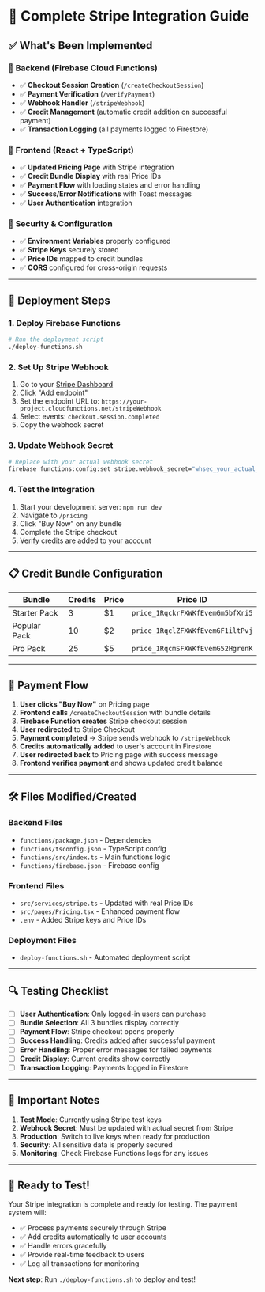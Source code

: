 # 🎯 Complete Stripe Integration Guide

## ✅ What's Been Implemented

### 🔧 **Backend (Firebase Cloud Functions)**
- ✅ **Checkout Session Creation** (`/createCheckoutSession`)
- ✅ **Payment Verification** (`/verifyPayment`)
- ✅ **Webhook Handler** (`/stripeWebhook`)
- ✅ **Credit Management** (automatic credit addition on successful payment)
- ✅ **Transaction Logging** (all payments logged to Firestore)

### 🎨 **Frontend (React + TypeScript)**
- ✅ **Updated Pricing Page** with Stripe integration
- ✅ **Credit Bundle Display** with real Price IDs
- ✅ **Payment Flow** with loading states and error handling
- ✅ **Success/Error Notifications** with Toast messages
- ✅ **User Authentication** integration

### 🔐 **Security & Configuration**
- ✅ **Environment Variables** properly configured
- ✅ **Stripe Keys** securely stored
- ✅ **Price IDs** mapped to credit bundles
- ✅ **CORS** configured for cross-origin requests

---

## 🚀 **Deployment Steps**

### 1. **Deploy Firebase Functions**
```bash
# Run the deployment script
./deploy-functions.sh
```

### 2. **Set Up Stripe Webhook**
1. Go to your [Stripe Dashboard](https://dashboard.stripe.com/webhooks)
2. Click "Add endpoint"
3. Set the endpoint URL to: `https://your-project.cloudfunctions.net/stripeWebhook`
4. Select events: `checkout.session.completed`
5. Copy the webhook secret

### 3. **Update Webhook Secret**
```bash
# Replace with your actual webhook secret
firebase functions:config:set stripe.webhook_secret="whsec_your_actual_webhook_secret"
```

### 4. **Test the Integration**
1. Start your development server: `npm run dev`
2. Navigate to `/pricing`
3. Click "Buy Now" on any bundle
4. Complete the Stripe checkout
5. Verify credits are added to your account

---

## 📋 **Credit Bundle Configuration**

| Bundle | Credits | Price | Price ID |
|--------|---------|-------|----------|
| Starter Pack | 3 | $1 | `price_1RqckrFXWKfEvemGm5bfXri5` |
| Popular Pack | 10 | $2 | `price_1RqclZFXWKfEvemGF1iltPvj` |
| Pro Pack | 25 | $5 | `price_1RqcmSFXWKfEvemG52HgrenK` |

---

## 🔄 **Payment Flow**

1. **User clicks "Buy Now"** on Pricing page
2. **Frontend calls** `/createCheckoutSession` with bundle details
3. **Firebase Function creates** Stripe checkout session
4. **User redirected** to Stripe Checkout
5. **Payment completed** → Stripe sends webhook to `/stripeWebhook`
6. **Credits automatically added** to user's account in Firestore
7. **User redirected back** to Pricing page with success message
8. **Frontend verifies payment** and shows updated credit balance

---

## 🛠 **Files Modified/Created**

### **Backend Files**
- `functions/package.json` - Dependencies
- `functions/tsconfig.json` - TypeScript config
- `functions/src/index.ts` - Main functions logic
- `functions/firebase.json` - Firebase config

### **Frontend Files**
- `src/services/stripe.ts` - Updated with real Price IDs
- `src/pages/Pricing.tsx` - Enhanced payment flow
- `.env` - Added Stripe keys and Price IDs

### **Deployment Files**
- `deploy-functions.sh` - Automated deployment script

---

## 🔍 **Testing Checklist**

- [ ] **User Authentication**: Only logged-in users can purchase
- [ ] **Bundle Selection**: All 3 bundles display correctly
- [ ] **Payment Flow**: Stripe checkout opens properly
- [ ] **Success Handling**: Credits added after successful payment
- [ ] **Error Handling**: Proper error messages for failed payments
- [ ] **Credit Display**: Current credits show correctly
- [ ] **Transaction Logging**: Payments logged in Firestore

---

## 🚨 **Important Notes**

1. **Test Mode**: Currently using Stripe test keys
2. **Webhook Secret**: Must be updated with actual secret from Stripe
3. **Production**: Switch to live keys when ready for production
4. **Security**: All sensitive data is properly secured
5. **Monitoring**: Check Firebase Functions logs for any issues

---

## 🎉 **Ready to Test!**

Your Stripe integration is complete and ready for testing. The payment system will:

- ✅ Process payments securely through Stripe
- ✅ Add credits automatically to user accounts
- ✅ Handle errors gracefully
- ✅ Provide real-time feedback to users
- ✅ Log all transactions for monitoring

**Next step**: Run `./deploy-functions.sh` to deploy and test! 